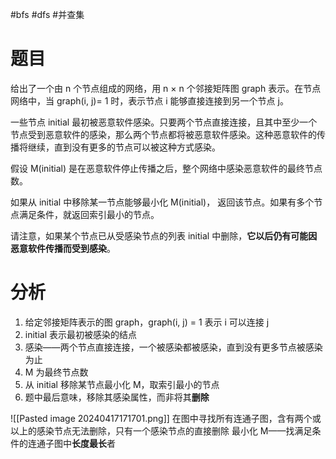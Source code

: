 #bfs #dfs #并查集
# 题目

给出了一个由 n 个节点组成的网络，用 n × n 个邻接矩阵图 graph 表示。在节点网络中，当 graph(i, j)= 1 时，表示节点 i 能够直接连接到另一个节点 j。 

一些节点 initial 最初被恶意软件感染。只要两个节点直接连接，且其中至少一个节点受到恶意软件的感染，那么两个节点都将被恶意软件感染。这种恶意软件的传播将继续，直到没有更多的节点可以被这种方式感染。

假设 M(initial) 是在恶意软件停止传播之后，整个网络中感染恶意软件的最终节点数。

如果从 initial 中移除某一节点能够最小化 M(initial)， 返回该节点。如果有多个节点满足条件，就返回索引最小的节点。

请注意，如果某个节点已从受感染节点的列表 initial 中删除，**它以后仍有可能因恶意软件传播而受到感染**。

# 分析

1. 给定邻接矩阵表示的图 graph，graph(i, j) = 1 表示 i 可以连接 j
2. initial 表示最初被感染的结点
3. 感染——两个节点直接连接，一个被感染都被感染，直到没有更多节点被感染为止
4. M 为最终节点数
5. 从 initial 移除某节点最小化 M，取索引最小的节点
6. 题中最后意味，移除其感染属性，而非将其**删除**

![[Pasted image 20240417171701.png]]
在图中寻找所有连通子图，含有两个或以上的感染节点无法删除，只有一个感染节点的直接删除
最小化 M——找满足条件的连通子图中**长度最长**者



